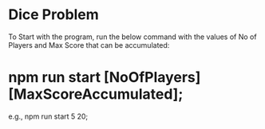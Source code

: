 # Dice Problem
To Start with the program, run the below command with the values of No of Players and Max Score that can be accumulated:
# npm run start [NoOfPlayers] [MaxScoreAccumulated];

e.g., npm run start 5 20;
